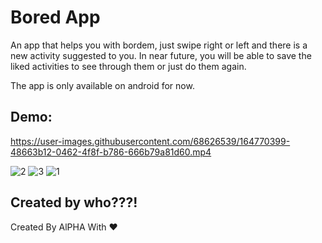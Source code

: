 
# Bored App

An app that helps you with bordem, just swipe right or left and there is a new activity suggested to you.
In near future, you will be able to save the liked activities to see through them or just do them again.

The app is only available on android for now.
## Demo:

https://user-images.githubusercontent.com/68626539/164770399-48663b12-0462-4f8f-b786-666b79a81d60.mp4

![2](https://user-images.githubusercontent.com/68626539/164770429-66ea7886-2aa3-49ec-8d77-e5d8eb1fa12a.jpg)
![3](https://user-images.githubusercontent.com/68626539/164770430-86ee777d-2f87-44c0-86ed-7cb0857aeb7f.jpg)
![1](https://user-images.githubusercontent.com/68626539/164770432-ccfc53b0-2627-4056-98c2-8de83e52fabe.jpg)



## Created by who???!

Created By AlPHA With ❤️
